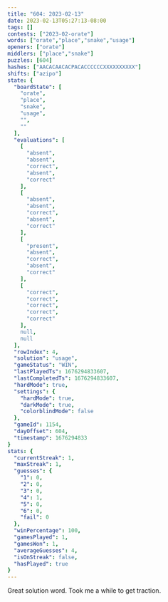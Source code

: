 ```yaml
---
title: "604: 2023-02-13"
date: 2023-02-13T05:27:13-08:00
tags: []
contests: ["2023-02-orate"]
words: ["orate","place","snake","usage"]
openers: ["orate"]
middlers: ["place","snake"]
puzzles: [604]
hashes: ["AACACAACACPACACCCCCCXXXXXXXXXX"]
shifts: ["azipo"]
state: {
  "boardState": [
    "orate",
    "place",
    "snake",
    "usage",
    "",
    ""
  ],
  "evaluations": [
    [
      "absent",
      "absent",
      "correct",
      "absent",
      "correct"
    ],
    [
      "absent",
      "absent",
      "correct",
      "absent",
      "correct"
    ],
    [
      "present",
      "absent",
      "correct",
      "absent",
      "correct"
    ],
    [
      "correct",
      "correct",
      "correct",
      "correct",
      "correct"
    ],
    null,
    null
  ],
  "rowIndex": 4,
  "solution": "usage",
  "gameStatus": "WIN",
  "lastPlayedTs": 1676294833607,
  "lastCompletedTs": 1676294833607,
  "hardMode": true,
  "settings": {
    "hardMode": true,
    "darkMode": true,
    "colorblindMode": false
  },
  "gameId": 1154,
  "dayOffset": 604,
  "timestamp": 1676294833
}
stats: {
  "currentStreak": 1,
  "maxStreak": 1,
  "guesses": {
    "1": 0,
    "2": 0,
    "3": 0,
    "4": 1,
    "5": 0,
    "6": 0,
    "fail": 0
  },
  "winPercentage": 100,
  "gamesPlayed": 1,
  "gamesWon": 1,
  "averageGuesses": 4,
  "isOnStreak": false,
  "hasPlayed": true
}
---
```

<!-- more -->
Great solution word. Took me a while to get traction. 
